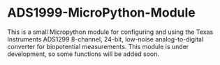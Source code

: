 # ADS1999-MicroPython-Module
This is a small Micropython module for configuring and using the Texas Instruments ADS1299 8-channel, 24-bit, low-noise analog-to-digital converter for biopotential measurements.  This module is under development, so some functions will be added soon.
